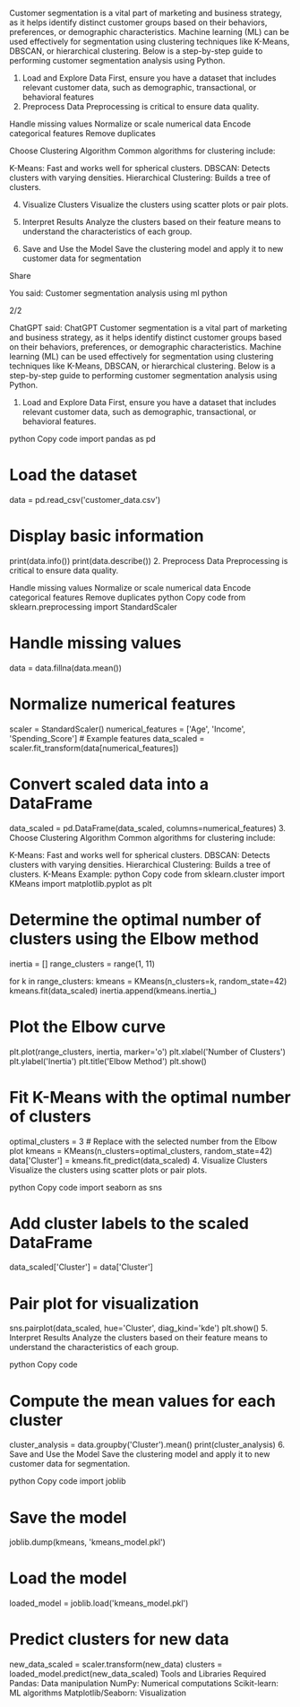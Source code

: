 Customer segmentation is a vital part of marketing and business strategy, as it helps identify distinct customer groups based on their behaviors, preferences, or demographic characteristics. Machine learning (ML) can be used effectively for segmentation using clustering techniques like K-Means, DBSCAN, or hierarchical clustering. Below is a step-by-step guide to performing customer segmentation analysis using Python.

1. Load and Explore Data
First, ensure you have a dataset that includes relevant customer data, such as demographic, transactional, or behavioral features
2. Preprocess Data
Preprocessing is critical to ensure data quality.

Handle missing values
Normalize or scale numerical data
Encode categorical features
Remove duplicates

 Choose Clustering Algorithm
Common algorithms for clustering include:

K-Means: Fast and works well for spherical clusters.
DBSCAN: Detects clusters with varying densities.
Hierarchical Clustering: Builds a tree of clusters.

4. Visualize Clusters
Visualize the clusters using scatter plots or pair plots.

5. Interpret Results
Analyze the clusters based on their feature means to understand the characteristics of each group.

6. Save and Use the Model
Save the clustering model and apply it to new customer data for segmentation

Share


You said:
Customer segmentation analysis using ml python 

2/2

ChatGPT said:
ChatGPT
Customer segmentation is a vital part of marketing and business strategy, as it helps identify distinct customer groups based on their behaviors, preferences, or demographic characteristics. Machine learning (ML) can be used effectively for segmentation using clustering techniques like K-Means, DBSCAN, or hierarchical clustering. Below is a step-by-step guide to performing customer segmentation analysis using Python.

1. Load and Explore Data
First, ensure you have a dataset that includes relevant customer data, such as demographic, transactional, or behavioral features.

python
Copy code
import pandas as pd

# Load the dataset
data = pd.read_csv('customer_data.csv')

# Display basic information
print(data.info())
print(data.describe())
2. Preprocess Data
Preprocessing is critical to ensure data quality.

Handle missing values
Normalize or scale numerical data
Encode categorical features
Remove duplicates
python
Copy code
from sklearn.preprocessing import StandardScaler

# Handle missing values
data = data.fillna(data.mean())

# Normalize numerical features
scaler = StandardScaler()
numerical_features = ['Age', 'Income', 'Spending_Score']  # Example features
data_scaled = scaler.fit_transform(data[numerical_features])

# Convert scaled data into a DataFrame
data_scaled = pd.DataFrame(data_scaled, columns=numerical_features)
3. Choose Clustering Algorithm
Common algorithms for clustering include:

K-Means: Fast and works well for spherical clusters.
DBSCAN: Detects clusters with varying densities.
Hierarchical Clustering: Builds a tree of clusters.
K-Means Example:
python
Copy code
from sklearn.cluster import KMeans
import matplotlib.pyplot as plt

# Determine the optimal number of clusters using the Elbow method
inertia = []
range_clusters = range(1, 11)

for k in range_clusters:
    kmeans = KMeans(n_clusters=k, random_state=42)
    kmeans.fit(data_scaled)
    inertia.append(kmeans.inertia_)

# Plot the Elbow curve
plt.plot(range_clusters, inertia, marker='o')
plt.xlabel('Number of Clusters')
plt.ylabel('Inertia')
plt.title('Elbow Method')
plt.show()

# Fit K-Means with the optimal number of clusters
optimal_clusters = 3  # Replace with the selected number from the Elbow plot
kmeans = KMeans(n_clusters=optimal_clusters, random_state=42)
data['Cluster'] = kmeans.fit_predict(data_scaled)
4. Visualize Clusters
Visualize the clusters using scatter plots or pair plots.

python
Copy code
import seaborn as sns

# Add cluster labels to the scaled DataFrame
data_scaled['Cluster'] = data['Cluster']

# Pair plot for visualization
sns.pairplot(data_scaled, hue='Cluster', diag_kind='kde')
plt.show()
5. Interpret Results
Analyze the clusters based on their feature means to understand the characteristics of each group.

python
Copy code
# Compute the mean values for each cluster
cluster_analysis = data.groupby('Cluster').mean()
print(cluster_analysis)
6. Save and Use the Model
Save the clustering model and apply it to new customer data for segmentation.

python
Copy code
import joblib

# Save the model
joblib.dump(kmeans, 'kmeans_model.pkl')

# Load the model
loaded_model = joblib.load('kmeans_model.pkl')

# Predict clusters for new data
new_data_scaled = scaler.transform(new_data)
clusters = loaded_model.predict(new_data_scaled)
Tools and Libraries Required
Pandas: Data manipulation
NumPy: Numerical computations
Scikit-learn: ML algorithms
Matplotlib/Seaborn: Visualization
